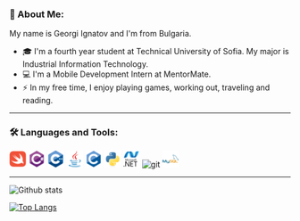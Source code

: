 ###	:wave: About Me:
My name is Georgi Ignatov and I'm from Bulgaria.
- :mortar_board: I'm a fourth year student at Technical University of Sofia. My major is Industrial Information Technology.
- :computer: I'm a Mobile Development Intern at MentorMate.
- :zap: In my free time, I enjoy playing games, working out, traveling and reading.

---

### :hammer_and_wrench: Languages and Tools:
<p align="left"> <img src="https://raw.githubusercontent.com/devicons/devicon/master/icons/swift/swift-original.svg" alt="swift" width="30" height="30"/> <img src="https://raw.githubusercontent.com/devicons/devicon/master/icons/csharp/csharp-original.svg" alt="csharp" width="30" height="30"/> <img src="https://raw.githubusercontent.com/devicons/devicon/master/icons/cplusplus/cplusplus-original.svg" alt="cplusplus" width="30" height="30"/> <img src="https://raw.githubusercontent.com/devicons/devicon/master/icons/java/java-original.svg" alt="java" width="30" height="30"/> <img src="https://raw.githubusercontent.com/devicons/devicon/master/icons/c/c-original.svg" alt="c" width="30" height="30"/> <img src="https://raw.githubusercontent.com/devicons/devicon/master/icons/python/python-original.svg" alt="python" width="30" height="30"/> <img src="https://raw.githubusercontent.com/devicons/devicon/master/icons/dot-net/dot-net-original-wordmark.svg" alt="dotnet" width="30" height="30"/> <img src="https://www.vectorlogo.zone/logos/git-scm/git-scm-icon.svg" alt="git" width="30" height="30"/> <img src="https://raw.githubusercontent.com/devicons/devicon/master/icons/mysql/mysql-original-wordmark.svg" alt="mysql" width="30" height="30"/> </p>

---

![Github stats](https://github-readme-stats.vercel.app/api?username=gignatov&show_icons=true&count_private=true&theme=nightowl)

[![Top Langs](https://github-readme-stats.vercel.app/api/top-langs/?username=gignatov&layout=compact&theme=nightowl)](https://github.com/anuraghazra/github-readme-stats)
